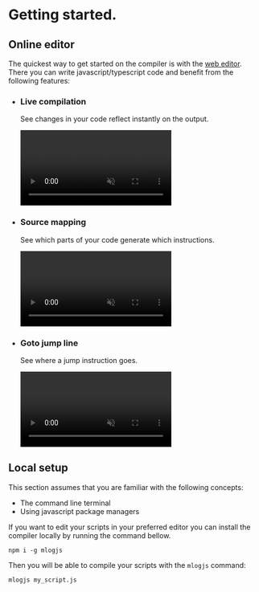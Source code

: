# Getting started.

## Online editor

The quickest way to get started on the compiler is with the
[web editor](/editor). There you can write javascript/typescript code and benefit from the following features:

- ### Live compilation

  See changes in your code reflect instantly on the output.

  <video autoplay loop muted>
    <source src="/live_compilation_demo.mp4" />
    Your browser does not support the video tag.
  </video>

- ### Source mapping

  See which parts of your code generate which instructions.

  <video autoplay loop muted>
    <source src="/sourcemapping_demo.mp4" />
    Your browser does not support the video tag.
  </video>

- ### Goto jump line

  See where a jump instruction goes.

  <video autoplay loop muted>
  <source src="/jump_goto_demo.mp4" />
  Your browser does not support the video tag.
  </video>

## Local setup

This section assumes that you are familiar with the following concepts:

- The command line terminal
- Using javascript package managers

If you want to edit your scripts in your preferred editor you can install
the compiler locally by running the command bellow.

```shell
npm i -g mlogjs
```

Then you will be able to compile your scripts with the `mlogjs` command:

```shell
mlogjs my_script.js
```
